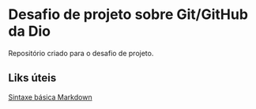 # Desafio de projeto sobre Git/GitHub da Dio
Repositório criado para o desafio de projeto.
## Liks úteis
[Sintaxe básica Markdown](https://www.markdownguide.org/basic-syntax/)
